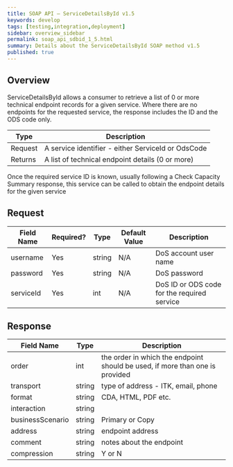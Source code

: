 ```yaml
---
title: SOAP API – ServiceDetailsById v1.5
keywords: develop
tags: [testing,integration,deployment]
sidebar: overview_sidebar
permalink: soap_api_sdbid_1_5.html
summary: Details about the ServiceDetailsById SOAP method v1.5
published: true
---
```


## Overview

ServiceDetailsById allows a consumer to retrieve a list of 0 or more technical endpoint records for a given service. Where there are no endpoints for the requested service, the response includes the ID and the ODS code only.

|**Type**| **Description**                                    |
|--------|----------------------------------------------------|
|Request | A service identifier - either ServiceId or OdsCode |
|Returns | A list of technical endpoint details (0 or more) |

Once the required service ID is known, usually following a Check Capacity Summary response, this service can be called to obtain the endpoint details for the given service

## Request

| **Field Name**    | **Required?**    | **Type**   | **Default Value** | **Description**   |
|-----------------|----------------|----------|-----------------|-----------------|
|username  |  Yes	           |string	  | N/A            | DoS account user name |
|password | Yes | string | N/A | DoS password |
| serviceId | Yes | int | N/A | DoS ID or ODS code for the required service |


## Response

| **Field Name**  | **Type**    | **Description**  |
|---------------|-----------|------------------------------------------------|
|order | int | the order in which the endpoint should be used, if more than one is provided |
|transport |	string	  | type of address - ITK, email, phone  |
| format | string |  CDA, HTML, PDF etc. |
|interaction | string |    |
|businessScenario | string | Primary or Copy |
|address | string | endpoint address   |
|comment | string | notes about the endpoint
|compression | string |  Y or N | 


